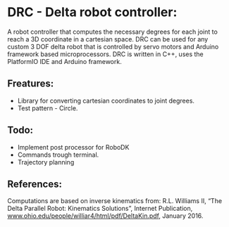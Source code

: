 # DRC - Delta robot controller:
A robot controller that computes the necessary degrees for each joint to reach a 3D coordinate in a cartesian space.
DRC can be used for any custom 3 DOF delta robot that is controlled by servo motors and Arduino framework based microprocessors.
DRC is written in C++, uses the PlatformIO IDE and Arduino framework.
## Freatures:
* Library for converting cartesian coordinates to joint degrees.
* Test pattern - Circle.
## Todo:
* Implement post processor for RoboDK
* Commands trough terminal.
* Trajectory planning
## References:
Computations are based on inverse kinematics from:
R.L. Williams II, “The Delta Parallel Robot: Kinematics Solutions”, Internet Publication,
www.ohio.edu/people/williar4/html/pdf/DeltaKin.pdf, January 2016. 
